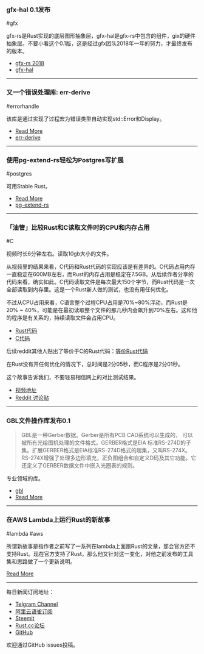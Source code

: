 ###  gfx-hal 0.1发布

#gfx

gfx-rs是Rust实现的底层图形抽象层，gfx-hal是gfx-rs中包含的组件，gix的硬件抽象层。不要小看这个0.1版，这是经过gfx团队2018年一年的努力，才最终发布的版本。

- [gfx-rs 2018](https://gfx-rs.github.io/2018/12/27/this-year.html)
- [gfx-hal](https://crates.io/crates/gfx-hal)

---

### 又一个错误处理库: err-derive

#errorhandle

该库是通过实现了过程宏为错误类型自动实现std::Error和Display。

- [Read More](https://users.rust-lang.org/t/announcing-err-derive-yet-another-error-handling-library/23594)
- [err-derive](https://gitlab.com/torkleyy/err-derive)

---

### 使用pg-extend-rs轻松为Postgres写扩展

#postgres

可用Stable Rust。

- [Read More](https://bluejekyll.github.io/blog/rust/2018/12/27/announcing-pg-extend.html)
- [pg-extend-rs](https://github.com/bluejekyll/pg-extend-rs)

---

### 「油管」比较Rust和C读取文件时的CPU和内存占用

#C 

视频时长6分钟左右。读取10gb大小的文件。

从视频里的结果来看，C代码和Rust代码的实现应该是有差异的。C代码占用内存一直稳定在600MB左右，而Rust的内存占用是稳定在7.5GB。从后续作者分享的代码来看，确实如此。C代码读取文件是每次最大150个字节，而Rust代码是一次全部读取到内存里。这是一个Rust新人做的测试，也没有用任何优化。

不过从CPU占用来看，C语言整个过程CPU占用是70%~80%浮动，而Rust是20% ~ 40%，可能是在最初读取整个文件的那几秒内会飙升到70%左右。这和他的程序是有关系的，持续读取文件会占用CPU。

- [Rust代码](https://gist.github.com/mraza007/149cf08ffd0356021c1574c920b8d511)
- [C代码](https://gist.github.com/mraza007/ee00e54d2f6703544cef74abbd7141a4)

后续reddit其他人贴出了等价于C的Rust代码：[等价Rust代码](https://gist.github.com/jjwest/c59d7d8889f25fcac22a09b7c5a7b4ec)

在Rust没有开任何优化的情况下，总时间是2分05秒，而C程序是2分01秒。

这个故事告诉我们，不要轻易相信网上的对比测试结果。

- [视频地址](https://www.youtube.com/watch?v=qvy91WSZm18&feature=youtu.be)
- [Reddit 讨论贴](https://www.reddit.com/r/rust/comments/aa27ig/file_read_in_rust_and_c_while_comparing_cpu_and/)

---

### GBL文件操作库发布0.1

> GBL是一种Gerber数据。Gerber是所有PCB CAD系统可以生成的， 可以被所有光绘图机处理的文件格式。GERBER格式是EIA 标准RS-274D的子集。扩展GERBER格式是EIA标准RS-274D格式的超集，又叫RS-274X。RS-274X增强了处理多边形填充，正负图组合和自定义D码及其它功能。它还定义了GERBER数据文件中嵌入光圈表的规则。

专业领域的库。

- [gbl](https://github.com/1aim/gbl)
- [Read More](https://blog.1aim.com/post/gbl-release/)

---

### 在AWS Lambda上运行Rust的新故事

#lambda #aws

所谓新故事是指作者之前写了一系列在lambda上面跑Rust的文章，那会官方还不支持Rust。现在官方支持了Rust，那么他又针对这一变化，对他之前发布的工具集和思路做了一个更新说明。

[Read More](https://medium.com/@softprops/serverless-rust-revisited-f2c79f4039bb)

---

每日新闻订阅地址：

- [Telgram Channel](https://t.me/rust_daily_news )
- [阿里云语雀订阅](https://www.yuque.com/chaosbot/rustnews)
- [Steemit](https://steemit.com/@blackanger)
- [Rust.cc论坛](https://rust.cc)
- [GitHub](https://github.com/RustStudy/rust_daily_news)

欢迎通过GitHub issues投稿。